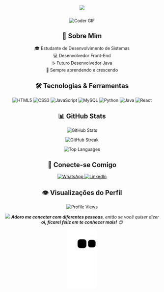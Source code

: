 <h1 align="center">
  <img src="https://readme-typing-svg.herokuapp.com/?lines=Olá!+Eu+sou+o+Alessandro+Mendes;Bem-vindo+ao+meu+perfil!&center=true&size=30">
</h1>
<p align="center">
  <img src="https://media.giphy.com/media/SWoSkN6DxTszqIKEqv/giphy.gif" alt="Coder GIF" width="500">
</p>
<h2 align="center">🚀 Sobre Mim</h2>
<p align="center">
  🎓 Estudante de Desenvolvimento de Sistemas<br>
  💻 Desenvolvedor Front-End<br>
  ☕ Futuro Desenvolvedor Java<br>
  🌱 Sempre aprendendo e crescendo
</p>
<h2 align="center">🛠️ Tecnologias & Ferramentas</h2>
<p align="center">
  <img src="https://img.shields.io/badge/HTML5-E34F26?style=for-the-badge&logo=html5&logoColor=white" alt="HTML5" />
  <img src="https://img.shields.io/badge/CSS3-1572B6?style=for-the-badge&logo=css3&logoColor=white" alt="CSS3" />
  <img src="https://img.shields.io/badge/JavaScript-F7DF1E?style=for-the-badge&logo=javascript&logoColor=black" alt="JavaScript" />
  <img src="https://img.shields.io/badge/MySQL-00000F?style=for-the-badge&logo=mysql&logoColor=white" alt="MySQL" />
  <img src="https://img.shields.io/badge/Python-3776AB?style=for-the-badge&logo=python&logoColor=white" alt="Python" />
  <img src="https://img.shields.io/badge/Java-ED8B00?style=for-the-badge&logo=openjdk&logoColor=white" alt="Java" />
  <img src="https://img.shields.io/badge/React-20232A?style=for-the-badge&logo=react&logoColor=61DAFB" alt="React" />
</p>
<h2 align="center">📊 GitHub Stats</h2>
<p align="center">
  <img src="https://github-readme-stats.vercel.app/api?username=AlessandroMendesS&show_icons=true&theme=radical" alt="GitHub Stats" />
</p>
<p align="center">
  <img src="https://github-readme-streak-stats.herokuapp.com/?user=AlessandroMendesS&theme=radical" alt="GitHub Streak" />
</p>
<p align="center">
  <img src="https://github-readme-stats.vercel.app/api/top-langs/?username=AlessandroMendesS&layout=compact&theme=radical" alt="Top Languages" />
</p>
<h2 align="center">🤝 Conecte-se Comigo</h2>
<p align="center">
  <a href="https://wa.me/5519992874556" target="_blank">
    <img src="https://img.shields.io/badge/WhatsApp-25D366?style=for-the-badge&logo=whatsapp&logoColor=white" alt="WhatsApp" />
  </a>
  <a href="https://www.linkedin.com/in/alessandro-mendes-925621311/" target="_blank">
    <img src="https://img.shields.io/badge/LinkedIn-0077B5?style=for-the-badge&logo=linkedin&logoColor=white" alt="LinkedIn" />
  </a>
</p>
<h2 align="center">👁️ Visualizações do Perfil</h2>
<p align="center">
  <img src="https://komarev.com/ghpvc/?username=AlessandroMendesS&color=blueviolet&style=flat-square&label=Profile+Views" alt="Profile Views" />
</p>
<p align="center">
  <img src="https://media.giphy.com/media/LnQjpWaON8nhr21vNW/giphy.gif" width="60"> <em><b>Adoro me conectar com diferentes pessoas</b>, então se você quiser dizer <b>oi, ficarei feliz em te conhecer mais!</b> 😊</em>
</p>
<!-- Snake animation -->
<div align="center">
  <img src="https://github.com/rafaballerini/rafaballerini/blob/output/github-contribution-grid-snake.svg" alt="Snake animation" />
</div>
